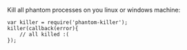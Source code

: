 Kill all phantom processes on you linux or windows machine:
```
var killer = require('phantom-killer');
killer(callback(error){
    // all killed :(
});
```